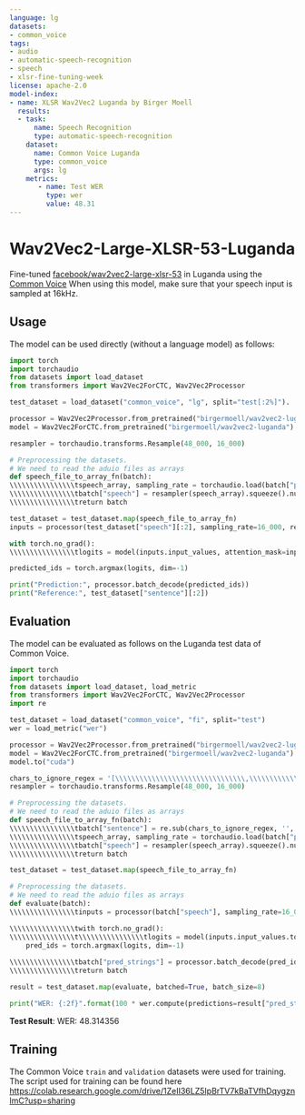```yaml
---
language: lg
datasets:
- common_voice
tags:
- audio
- automatic-speech-recognition
- speech
- xlsr-fine-tuning-week
license: apache-2.0
model-index:
- name: XLSR Wav2Vec2 Luganda by Birger Moell
  results:
  - task: 
      name: Speech Recognition
      type: automatic-speech-recognition
    dataset:
      name: Common Voice Luganda
      type: common_voice
      args: lg 
    metrics:
       - name: Test WER
         type: wer
         value: 48.31
---
```


# Wav2Vec2-Large-XLSR-53-Luganda

Fine-tuned [facebook/wav2vec2-large-xlsr-53](https://huggingface.co/facebook/wav2vec2-large-xlsr-53) in Luganda using the [Common Voice](https://huggingface.co/datasets/common_voice)
When using this model, make sure that your speech input is sampled at 16kHz.

## Usage

The model can be used directly (without a language model) as follows:

```python
import torch
import torchaudio
from datasets import load_dataset
from transformers import Wav2Vec2ForCTC, Wav2Vec2Processor

test_dataset = load_dataset("common_voice", "lg", split="test[:2%]").

processor = Wav2Vec2Processor.from_pretrained("birgermoell/wav2vec2-luganda")
model = Wav2Vec2ForCTC.from_pretrained("birgermoell/wav2vec2-luganda")

resampler = torchaudio.transforms.Resample(48_000, 16_000)

# Preprocessing the datasets.
# We need to read the aduio files as arrays
def speech_file_to_array_fn(batch):
\\\\\\\\\\\\\\\\tspeech_array, sampling_rate = torchaudio.load(batch["path"])
\\\\\\\\\\\\\\\\tbatch["speech"] = resampler(speech_array).squeeze().numpy()
\\\\\\\\\\\\\\\\treturn batch

test_dataset = test_dataset.map(speech_file_to_array_fn)
inputs = processor(test_dataset["speech"][:2], sampling_rate=16_000, return_tensors="pt", padding=True)

with torch.no_grad():
\\\\\\\\\\\\\\\\tlogits = model(inputs.input_values, attention_mask=inputs.attention_mask).logits

predicted_ids = torch.argmax(logits, dim=-1)

print("Prediction:", processor.batch_decode(predicted_ids))
print("Reference:", test_dataset["sentence"][:2])
```


## Evaluation

The model can be evaluated as follows on the Luganda test data of Common Voice.


```python
import torch
import torchaudio
from datasets import load_dataset, load_metric
from transformers import Wav2Vec2ForCTC, Wav2Vec2Processor
import re

test_dataset = load_dataset("common_voice", "fi", split="test")
wer = load_metric("wer")

processor = Wav2Vec2Processor.from_pretrained("birgermoell/wav2vec2-luganda")
model = Wav2Vec2ForCTC.from_pretrained("birgermoell/wav2vec2-luganda")
model.to("cuda")

chars_to_ignore_regex = '[\\\\\\\\\\\\\\\\\\\\\\\\\\\\\\\\,\\\\\\\\\\\\\\\\\\\\\\\\\\\\\\\\?\\\\\\\\\\\\\\\\\\\\\\\\\\\\\\\\.\\\\\\\\\\\\\\\\\\\\\\\\\\\\\\\\!\\\\\\\\\\\\\\\\\\\\\\\\\\\\\\\\-\\\\\\\\\\\\\\\\\\\\\\\\\\\\\\\\;\\\\\\\\\\\\\\\\\\\\\\\\\\\\\\\\:\\\\\\\\\\\\\\\\\\\\\\\\\\\\\\\\"\\\\\\\\\\\\\\\\\\\\\\\\\\\\\\\\“]'
resampler = torchaudio.transforms.Resample(48_000, 16_000)

# Preprocessing the datasets.
# We need to read the aduio files as arrays
def speech_file_to_array_fn(batch):
\\\\\\\\\\\\\\\\tbatch["sentence"] = re.sub(chars_to_ignore_regex, '', batch["sentence"]).lower()
\\\\\\\\\\\\\\\\tspeech_array, sampling_rate = torchaudio.load(batch["path"])
\\\\\\\\\\\\\\\\tbatch["speech"] = resampler(speech_array).squeeze().numpy()
\\\\\\\\\\\\\\\\treturn batch

test_dataset = test_dataset.map(speech_file_to_array_fn)

# Preprocessing the datasets.
# We need to read the aduio files as arrays
def evaluate(batch):
\\\\\\\\\\\\\\\\tinputs = processor(batch["speech"], sampling_rate=16_000, return_tensors="pt", padding=True)

\\\\\\\\\\\\\\\\twith torch.no_grad():
\\\\\\\\\\\\\\\\t\\\\\\\\\\\\\\\\tlogits = model(inputs.input_values.to("cuda"), attention_mask=inputs.attention_mask.to("cuda")).logits
    pred_ids = torch.argmax(logits, dim=-1)
    
\\\\\\\\\\\\\\\\tbatch["pred_strings"] = processor.batch_decode(pred_ids)
\\\\\\\\\\\\\\\\treturn batch

result = test_dataset.map(evaluate, batched=True, batch_size=8)

print("WER: {:2f}".format(100 * wer.compute(predictions=result["pred_strings"], references=result["sentence"])))
```

**Test Result**:
WER: 48.314356

## Training

The Common Voice `train` and `validation` datasets were used for training.
The script used for training can be found here
https://colab.research.google.com/drive/1ZeII36LZ5IpBrTV7kBaTVfhDqygznlmC?usp=sharing

